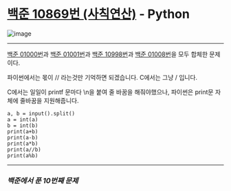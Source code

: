 # [백준 10869번 (사칙연산)](https://www.acmicpc.net/problem/10869) - Python

![image](https://user-images.githubusercontent.com/104616990/171582699-64d2af68-8d01-4e47-b792-38d4e2f731e2.png)

---

[백준 01000번](https://github.com/II-eugene-II/baekjoon/blob/main/base/%EB%B0%B1%EC%A4%80%2001000%EB%B2%88.md)과 [백준 01001번](https://github.com/II-eugene-II/baekjoon/blob/main/Trivial/%EB%B0%B1%EC%A4%80%2001001%EB%B2%88.md)과 [백준 10998번](https://github.com/II-eugene-II/baekjoon/blob/main/Trivial/%EB%B0%B1%EC%A4%80%2010998%EB%B2%88.md)과 [백준 01008번](https://github.com/II-eugene-II/baekjoon/blob/main/Trivial/%EB%B0%B1%EC%A4%80%2001008%EB%B2%88.md)을 모두 합체한 문제이다.

파이썬에서는 몫이 // 라는것만 기억하면 되겠습니다. C에서는 그냥 / 입니다.

C에서는 일일이 printf 문마다 \n을 붙여 줄 바꿈을 해줘야했으나, 파이썬은 print문 자체에 줄바꿈을 지원해줍니다.

    a, b = input().split()
    a = int(a)
    b = int(b)
    print(a+b)
    print(a-b)
    print(a*b)
    print(a//b)
    print(a%b)
   

---

### *백준에서 푼 10번째 문제*
